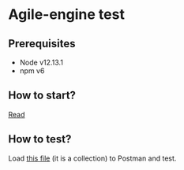 # Agile-engine test

## Prerequisites
- Node v12.13.1
- npm v6

## How to start?
[Read](./app/README.md)

## How to test?
Load [this file](./agile-engine.postman_collection.json) (it is a collection) to Postman and test.